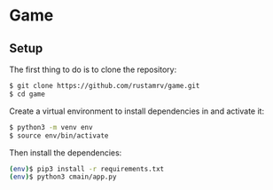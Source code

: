 # Game

## Setup

The first thing to do is to clone the repository:

```sh
$ git clone https://github.com/rustamrv/game.git
$ cd game
```

Create a virtual environment to install dependencies in and activate it:

```sh
$ python3 -m venv env
$ source env/bin/activate
```

Then install the dependencies:

```sh
(env)$ pip3 install -r requirements.txt  
(env)$ python3 cmain/app.py 
```
 